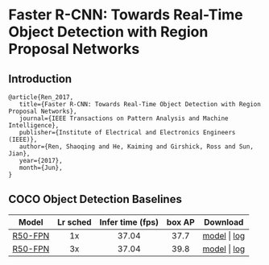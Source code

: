# Faster R-CNN: Towards Real-Time Object Detection with Region Proposal Networks

## Introduction
```
@article{Ren_2017,
   title={Faster R-CNN: Towards Real-Time Object Detection with Region Proposal Networks},
   journal={IEEE Transactions on Pattern Analysis and Machine Intelligence},
   publisher={Institute of Electrical and Electronics Engineers (IEEE)},
   author={Ren, Shaoqing and He, Kaiming and Girshick, Ross and Sun, Jian},
   year={2017},
   month={Jun},
}
```

## COCO Object Detection Baselines

| Model | Lr sched | Infer time (fps) | box AP | Download |
| :---: | :------: | :--------------: | :----: | :-----: |
| [R50-FPN](coco_faster_rcnn_R_50_FPN_1x.yml) | 1x | 37.04 | 37.7 | [model](https://dragon.seetatech.com/download/seetadet/faster_rcnn/coco_faster_rcnn_R_50_FPN_1x/model_7abb52ab.pkl) &#124; [log](https://dragon.seetatech.com/download/seetadet/faster_rcnn/coco_faster_rcnn_R_50_FPN_1x/logs.json) |
| [R50-FPN](coco_faster_rcnn_R_50_FPN_3x.yml) | 3x | 37.04 | 39.8 | [model](https://dragon.seetatech.com/download/seetadet/faster_rcnn/coco_faster_rcnn_R_50_FPN_3x/model_04e548ca.pkl) &#124; [log](https://dragon.seetatech.com/download/seetadet/faster_rcnn/coco_faster_rcnn_R_50_FPN_3x/logs.json) |
